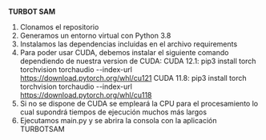 **TURBOT SAM** 
 
1) Clonamos el repositorio
2) Generamos un entorno virtual con Python 3.8
3) Instalamos las dependencias incluidas en el archivo requirements
4) Para poder usar CUDA, debemos instalar el siguiente comando dependiendo de nuestra version de CUDA:
   CUDA 12.1: pip3 install torch torchvision torchaudio --index-url https://download.pytorch.org/whl/cu121
   CUDA 11.8: pip3 install torch torchvision torchaudio --index-url https://download.pytorch.org/whl/cu118
5) Si no se dispone de CUDA se empleará la CPU para el procesamiento lo cual supondrá tiempos de ejecución muchos más largos
6) Ejecutamos main.py y se abrira la consola con la aplicación TURBOTSAM 
